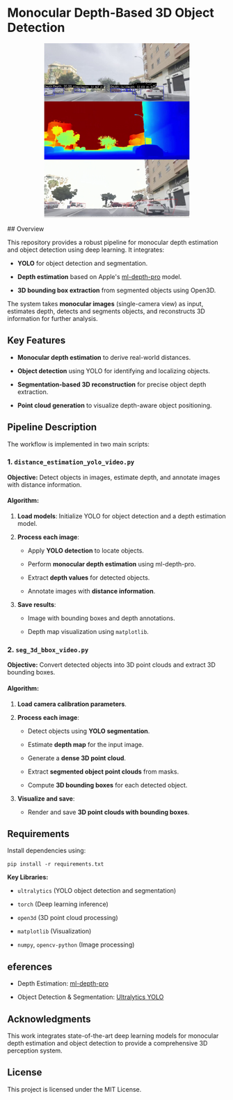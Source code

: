 # Monocular Depth-Based 3D Object Detection
<p align="center">
  <img src="examples/frame_0027.jpg" alt="Example" height="400"/>
</p>
## Overview

This repository provides a robust pipeline for monocular depth estimation and object detection using deep learning. It integrates:

-   **YOLO** for object detection and segmentation.
    
-   **Depth estimation** based on Apple's [ml-depth-pro](https://github.com/apple/ml-depth-pro) model.
    
-   **3D bounding box extraction** from segmented objects using Open3D.
    

The system takes **monocular images** (single-camera view) as input, estimates depth, detects and segments objects, and reconstructs 3D information for further analysis.

## Key Features

-   **Monocular depth estimation** to derive real-world distances.
    
-   **Object detection** using YOLO for identifying and localizing objects.
    
-   **Segmentation-based 3D reconstruction** for precise object depth extraction.
    
-   **Point cloud generation** to visualize depth-aware object positioning.
## Pipeline Description

The workflow is implemented in two main scripts:

### 1. `distance_estimation_yolo_video.py`

**Objective:** Detect objects in images, estimate depth, and annotate images with distance information.

#### Algorithm:

1.  **Load models**: Initialize YOLO for object detection and a depth estimation model.
    
2.  **Process each image**:
    
    -   Apply **YOLO detection** to locate objects.
        
    -   Perform **monocular depth estimation** using ml-depth-pro.
        
    -   Extract **depth values** for detected objects.
        
    -   Annotate images with **distance information**.
        
3.  **Save results**:
    
    -   Image with bounding boxes and depth annotations.
        
    -   Depth map visualization using `matplotlib`.
        

### 2. `seg_3d_bbox_video.py`

**Objective:** Convert detected objects into 3D point clouds and extract 3D bounding boxes.

#### Algorithm:

1.  **Load camera calibration parameters**.
    
2.  **Process each image**:
    
    -   Detect objects using **YOLO segmentation**.
        
    -   Estimate **depth map** for the input image.
        
    -   Generate a **dense 3D point cloud**.
        
    -   Extract **segmented object point clouds** from masks.
        
    -   Compute **3D bounding boxes** for each detected object.
        
3.  **Visualize and save**:
    
    -   Render and save **3D point clouds with bounding boxes**.
## Requirements

Install dependencies using:

```
pip install -r requirements.txt
```

**Key Libraries:**

-   `ultralytics` (YOLO object detection and segmentation)
    
-   `torch` (Deep learning inference)
    
-   `open3d` (3D point cloud processing)
    
-   `matplotlib` (Visualization)
    
-   `numpy`, `opencv-python` (Image processing)

## eferences

-   Depth Estimation: [ml-depth-pro](https://github.com/apple/ml-depth-pro)
    
-   Object Detection & Segmentation: [Ultralytics YOLO](https://github.com/ultralytics/ultralytics)
    

## Acknowledgments

This work integrates state-of-the-art deep learning models for monocular depth estimation and object detection to provide a comprehensive 3D perception system.

## License

This project is licensed under the MIT License.